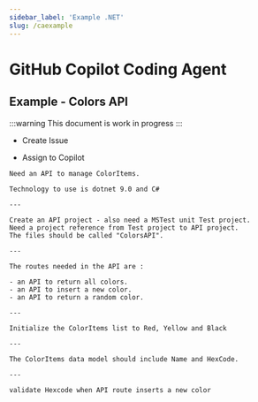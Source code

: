```yaml
---
sidebar_label: 'Example .NET'
slug: /caexample
---
```


# GitHub Copilot Coding Agent

## Example - Colors API

 :::warning
This document is work in progress
:::

- Create Issue 

- Assign to Copilot 

```
Need an API to manage ColorItems.

Technology to use is dotnet 9.0 and C#

---

Create an API project - also need a MSTest unit Test project.
Need a project reference from Test project to API project.
The files should be called "ColorsAPI".  
 
---

The routes needed in the API are :

- an API to return all colors.   
- an API to insert a new color.
- an API to return a random color.

---

Initialize the ColorItems list to Red, Yellow and Black

---

The ColorItems data model should include Name and HexCode.

---

validate Hexcode when API route inserts a new color 

```
